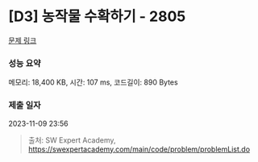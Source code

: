 # [D3] 농작물 수확하기 - 2805 

[문제 링크](https://swexpertacademy.com/main/code/problem/problemDetail.do?contestProbId=AV7GLXqKAWYDFAXB) 

### 성능 요약

메모리: 18,400 KB, 시간: 107 ms, 코드길이: 890 Bytes

### 제출 일자

2023-11-09 23:56



> 출처: SW Expert Academy, https://swexpertacademy.com/main/code/problem/problemList.do